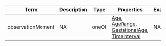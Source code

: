 |Term | Description | Type | Properties | Example | Enum|
| ---| ---| ---| ---| ---| --- |
| observationMoment | NA | oneOf | [Age](./Age.md), [AgeRange](./AgeRange.md), [GestationalAge](./GestationalAge.md), [TimeInterval](./TimeInterval.md) | NA | NA|
